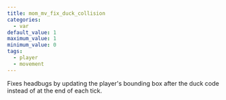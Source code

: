 ```yaml
---
title: mom_mv_fix_duck_collision
categories:
  - var
default_value: 1
maximum_value: 1
minimum_value: 0
tags:
  - player
  - movement
---
```


Fixes headbugs by updating the player's bounding box after the duck code instead of at the end of each tick.
